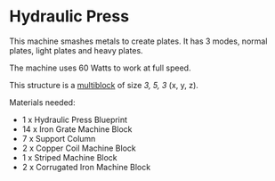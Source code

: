 # Hydraulic Press

This machine smashes metals to create plates. 
It has 3 modes, normal plates, light plates and heavy plates.

The machine uses 60 Watts to work at full speed.

This structure is a [multiblock](../../3-multiblocks.md) of size *3, 5, 3* (x, y, z).

Materials needed:
- 1 x Hydraulic Press Blueprint
- 14 x Iron Grate Machine Block
- 7 x Support Column 
- 2 x Copper Coil Machine Block
- 1 x Striped Machine Block
- 2 x Corrugated Iron Machine Block
